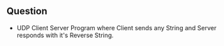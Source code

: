 ## Question

-   UDP Client Server Program where Client sends any String and Server responds with it's Reverse String.
